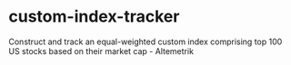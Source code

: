 # custom-index-tracker
Construct and track an equal-weighted custom index comprising top 100 US stocks based on their market cap - Altemetrik
